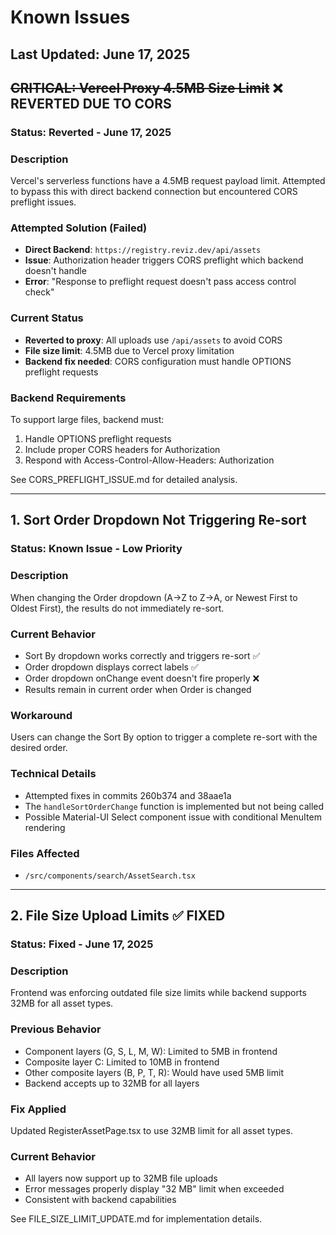 # Known Issues

## Last Updated: June 17, 2025

## ~~CRITICAL: Vercel Proxy 4.5MB Size Limit~~ ❌ REVERTED DUE TO CORS

### Status: Reverted - June 17, 2025

### Description
Vercel's serverless functions have a 4.5MB request payload limit. Attempted to bypass this with direct backend connection but encountered CORS preflight issues.

### Attempted Solution (Failed)
- **Direct Backend**: `https://registry.reviz.dev/api/assets` 
- **Issue**: Authorization header triggers CORS preflight which backend doesn't handle
- **Error**: "Response to preflight request doesn't pass access control check"

### Current Status
- **Reverted to proxy**: All uploads use `/api/assets` to avoid CORS
- **File size limit**: 4.5MB due to Vercel proxy limitation
- **Backend fix needed**: CORS configuration must handle OPTIONS preflight requests

### Backend Requirements
To support large files, backend must:
1. Handle OPTIONS preflight requests
2. Include proper CORS headers for Authorization
3. Respond with Access-Control-Allow-Headers: Authorization

See CORS_PREFLIGHT_ISSUE.md for detailed analysis.

---

## 1. Sort Order Dropdown Not Triggering Re-sort

### Status: Known Issue - Low Priority

### Description
When changing the Order dropdown (A→Z to Z→A, or Newest First to Oldest First), the results do not immediately re-sort.

### Current Behavior
- Sort By dropdown works correctly and triggers re-sort ✅
- Order dropdown displays correct labels ✅
- Order dropdown onChange event doesn't fire properly ❌
- Results remain in current order when Order is changed

### Workaround
Users can change the Sort By option to trigger a complete re-sort with the desired order.

### Technical Details
- Attempted fixes in commits 260b374 and 38aae1a
- The `handleSortOrderChange` function is implemented but not being called
- Possible Material-UI Select component issue with conditional MenuItem rendering

### Files Affected
- `/src/components/search/AssetSearch.tsx`

---

## 2. File Size Upload Limits ✅ FIXED

### Status: Fixed - June 17, 2025

### Description
Frontend was enforcing outdated file size limits while backend supports 32MB for all asset types.

### Previous Behavior
- Component layers (G, S, L, M, W): Limited to 5MB in frontend
- Composite layer C: Limited to 10MB in frontend
- Other composite layers (B, P, T, R): Would have used 5MB limit
- Backend accepts up to 32MB for all layers

### Fix Applied
Updated RegisterAssetPage.tsx to use 32MB limit for all asset types.

### Current Behavior
- All layers now support up to 32MB file uploads
- Error messages properly display "32 MB" limit when exceeded
- Consistent with backend capabilities

See FILE_SIZE_LIMIT_UPDATE.md for implementation details.